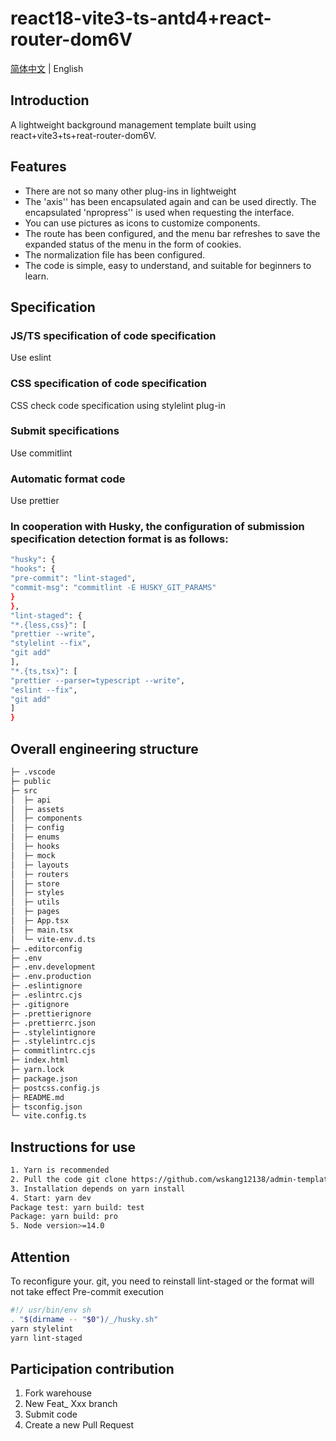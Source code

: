 # react18-vite3-ts-antd4+react-router-dom6V

[简体中文](./README.md) | English

## Introduction
A lightweight background management template built using react+vite3+ts+reat-router-dom6V.
## Features
- There are not so many other plug-ins in lightweight
- The 'axis'' has been encapsulated again and can be used directly. The encapsulated 'npropress'' is used when requesting the interface.
- You can use pictures as icons to customize components.
- The route has been configured, and the menu bar refreshes to save the expanded status of the menu in the form of cookies.
- The normalization file has been configured.
- The code is simple, easy to understand, and suitable for beginners to learn.
## Specification
### JS/TS specification of code specification
Use eslint
### CSS specification of code specification
CSS check code specification using stylelint plug-in
### Submit specifications
Use commitlint
### Automatic format code
Use prettier
### In cooperation with Husky, the configuration of submission specification detection format is as follows:
```bash
"husky": {
"hooks": {
"pre-commit": "lint-staged",
"commit-msg": "commitlint -E HUSKY_GIT_PARAMS"
}
},
"lint-staged": {
"*.{less,css}": [
"prettier --write",
"stylelint --fix",
"git add"
],
"*.{ts,tsx}": [
"prettier --parser=typescript --write",
"eslint --fix",
"git add"
]
}
```
## Overall engineering structure
```bash
├─ .vscode               
├─ public            
├─ src
│  ├─ api              
│  ├─ assets            
│  ├─ components       
│  ├─ config       
│  ├─ enums              
│  ├─ hooks              
│  ├─ mock                
│  ├─ layouts            
│  ├─ routers             
│  ├─ store            
│  ├─ styles             
│  ├─ utils           
│  ├─ pages             
│  ├─ App.tsx            
│  ├─ main.tsx          
│  └─ vite-env.d.ts       
├─ .editorconfig          
├─ .env                  
├─ .env.development    
├─ .env.production     
├─ .eslintignore        
├─ .eslintrc.cjs         
├─ .gitignore            
├─ .prettierignore     
├─ .prettierrc.json       
├─ .stylelintignore       
├─ .stylelintrc.cjs       
├─ commitlintrc.cjs    
├─ index.html            
├─ yarn.lock          
├─ package.json          
├─ postcss.config.js      
├─ README.md            
├─ tsconfig.json       
└─ vite.config.ts        
``` 

## Instructions for use
```bash
1. Yarn is recommended
2. Pull the code git clone https://github.com/wskang12138/admin-template.git
3. Installation depends on yarn install
4. Start: yarn dev
Package test: yarn build: test
Package: yarn build: pro
5. Node version>=14.0
```
## Attention
To reconfigure your. git, you need to reinstall lint-staged or the format will not take effect
Pre-commit execution
```bash
#!/ usr/bin/env sh
. "$(dirname -- "$0")/_/husky.sh"
yarn stylelint
yarn lint-staged
```
## Participation contribution
1. Fork warehouse
2. New Feat_ Xxx branch
3. Submit code
4. Create a new Pull Request
